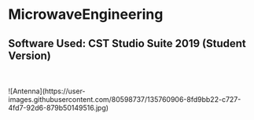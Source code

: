 # MicrowaveEngineering
## **Software Used:** CST Studio Suite 2019 (Student Version)
<br />
<br />
![Antenna](https://user-images.githubusercontent.com/80598737/135760906-8fd9bb22-c727-4fd7-92d6-879b50149516.jpg)

